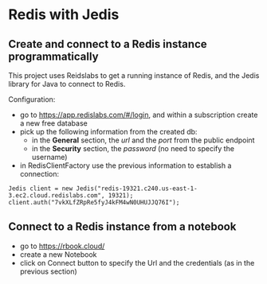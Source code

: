 # Redis with Jedis

## Create and connect to a Redis instance programmatically
This project uses Reidslabs to get a running instance of Redis,
and the Jedis library for Java to connect to Redis.

Configuration:
- go to https://app.redislabs.com/#/login, and within a subscription create a new free database
- pick up the following information from the created db:
  - in the **General** section, the _url_ and the _port_ from the public endpoint
  - in the **Security** section, the _password_ (no need to specify the username)
- in RedisClientFactory use the previous information to establish a connection:
```
Jedis client = new Jedis("redis-19321.c240.us-east-1-3.ec2.cloud.redislabs.com", 19321);
client.auth("7vkXLfZRpRe5fyJ4kFM4wN0UHUJJQ76I");
``` 

## Connect to a Redis instance from a notebook
- go to https://rbook.cloud/
- create a new Notebook
- click on Connect button to specify the Url and the credentials (as in the previous section)

